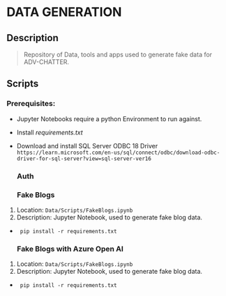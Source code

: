 # DATA GENERATION


## Description
>Repository of Data, tools and apps used to generate fake data for ADV-CHATTER. 


## Scripts

### Prerequisites:
- Jupyter Notebooks require a python Environment to run against.
- Install *requirements.txt*
- Download and install SQL Server ODBC 18 Driver `https://learn.microsoft.com/en-us/sql/connect/odbc/download-odbc-driver-for-sql-server?view=sql-server-ver16`


    ### Auth


    ### Fake Blogs
 1. Location: `Data/Scripts/FakeBlogs.ipynb`
 2. Description: Jupyter Notebook, used to generate fake blog data.
 - ` pip install -r requirements.txt`


    ### Fake Blogs with Azure Open AI
 1. Location: `Data/Scripts/FakeBlogs.ipynb`
 2. Description: Jupyter Notebook, used to generate fake blog data.
 - ` pip install -r requirements.txt`

